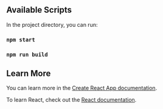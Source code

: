 

## Available Scripts

In the project directory, you can run:

### `npm start`
### `npm run build`




## Learn More

You can learn more in the [Create React App documentation](https://facebook.github.io/create-react-app/docs/getting-started).

To learn React, check out the [React documentation](https://reactjs.org/).

